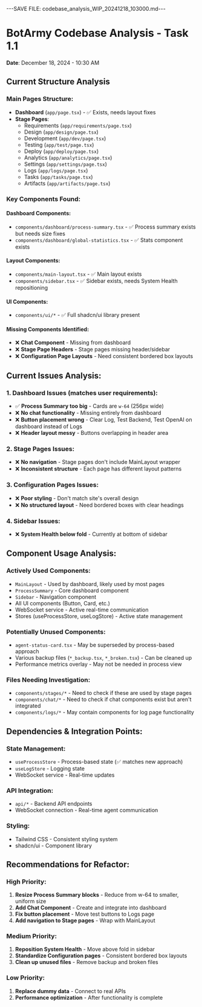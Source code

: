 
---SAVE FILE: codebase_analysis_WIP_20241218_103000.md---

# BotArmy Codebase Analysis - Task 1.1
**Date**: December 18, 2024 - 10:30 AM

## Current Structure Analysis

### Main Pages Structure:
- **Dashboard** (`app/page.tsx`) - ✅ Exists, needs layout fixes
- **Stage Pages**:
  - Requirements (`app/requirements/page.tsx`)
  - Design (`app/design/page.tsx`)  
  - Development (`app/dev/page.tsx`)
  - Testing (`app/test/page.tsx`)
  - Deploy (`app/deploy/page.tsx`)
  - Analytics (`app/analytics/page.tsx`)
  - Settings (`app/settings/page.tsx`)
  - Logs (`app/logs/page.tsx`)
  - Tasks (`app/tasks/page.tsx`)
  - Artifacts (`app/artifacts/page.tsx`)

### Key Components Found:

#### Dashboard Components:
- `components/dashboard/process-summary.tsx` - ✅ Process summary exists but needs size fixes
- `components/dashboard/global-statistics.tsx` - ✅ Stats component exists

#### Layout Components:
- `components/main-layout.tsx` - ✅ Main layout exists
- `components/sidebar.tsx` - ✅ Sidebar exists, needs System Health repositioning

#### UI Components:
- `components/ui/*` - ✅ Full shadcn/ui library present

#### Missing Components Identified:
- ❌ **Chat Component** - Missing from dashboard
- ❌ **Stage Page Headers** - Stage pages missing header/sidebar
- ❌ **Configuration Page Layouts** - Need consistent bordered box layouts

## Current Issues Analysis:

### 1. Dashboard Issues (matches user requirements):
- ✅ **Process Summary too big** - Cards are `w-64` (256px wide) 
- ❌ **No chat functionality** - Missing entirely from dashboard
- ❌ **Button placement wrong** - Clear Log, Test Backend, Test OpenAI on dashboard instead of Logs
- ❌ **Header layout messy** - Buttons overlapping in header area

### 2. Stage Pages Issues:
- ❌ **No navigation** - Stage pages don't include MainLayout wrapper
- ❌ **Inconsistent structure** - Each page has different layout patterns

### 3. Configuration Pages Issues:
- ❌ **Poor styling** - Don't match site's overall design
- ❌ **No structured layout** - Need bordered boxes with clear headings

### 4. Sidebar Issues:
- ❌ **System Health below fold** - Currently at bottom of sidebar

## Component Usage Analysis:

### Actively Used Components:
- `MainLayout` - Used by dashboard, likely used by most pages
- `ProcessSummary` - Core dashboard component  
- `Sidebar` - Navigation component
- All UI components (Button, Card, etc.)
- WebSocket service - Active real-time communication
- Stores (useProcessStore, useLogStore) - Active state management

### Potentially Unused Components:
- `agent-status-card.tsx` - May be superseded by process-based approach
- Various backup files (`*_backup.tsx`, `*_broken.tsx`) - Can be cleaned up
- Performance metrics overlay - May not be needed in process view

### Files Needing Investigation:
- `components/stages/*` - Need to check if these are used by stage pages
- `components/chat/*` - Need to check if chat components exist but aren't integrated
- `components/logs/*` - May contain components for log page functionality

## Dependencies & Integration Points:

### State Management:
- `useProcessStore` - Process-based state (✅ matches new approach)
- `useLogStore` - Logging state  
- WebSocket service - Real-time updates

### API Integration:
- `api/*` - Backend API endpoints
- WebSocket connection - Real-time agent communication

### Styling:
- Tailwind CSS - Consistent styling system
- shadcn/ui - Component library

## Recommendations for Refactor:

### High Priority:
1. **Resize Process Summary blocks** - Reduce from w-64 to smaller, uniform size
2. **Add Chat Component** - Create and integrate into dashboard
3. **Fix button placement** - Move test buttons to Logs page
4. **Add navigation to Stage pages** - Wrap with MainLayout

### Medium Priority:
1. **Reposition System Health** - Move above fold in sidebar
2. **Standardize Configuration pages** - Consistent bordered box layouts
3. **Clean up unused files** - Remove backup and broken files

### Low Priority:
1. **Replace dummy data** - Connect to real APIs
2. **Performance optimization** - After functionality is complete
